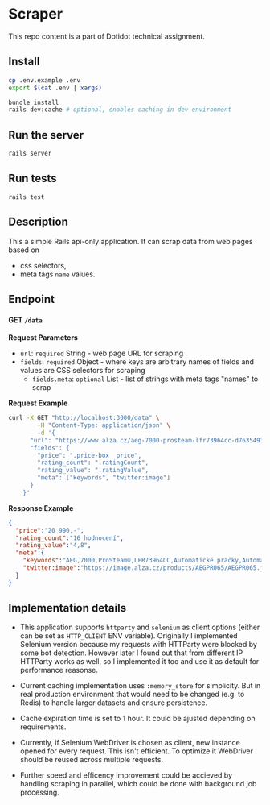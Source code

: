 # Scraper

This repo content is a part of Dotidot technical assignment.

## Install

```sh
cp .env.example .env
export $(cat .env | xargs)

bundle install
rails dev:cache # optional, enables caching in dev environment
```

## Run the server

```sh
rails server
```

## Run tests

```
rails test
```

## Description

This a simple Rails api-only application. It can scrap data from web pages based on
- css selectors,
- meta tags `name` values.

## Endpoint

#### GET `/data`

**Request Parameters**
- `url`: `required` String - web page URL for scraping
- `fields`: `required` Object - where keys are arbitrary names of fields and values are CSS selectors for scraping
  - `fields.meta`: `optional` List - list of strings with meta tags "names" to scrap

**Request Example**

```sh
curl -X GET "http://localhost:3000/data" \
        -H "Content-Type: application/json" \
        -d '{
      "url": "https://www.alza.cz/aeg-7000-prosteam-lfr73964cc-d7635493.htm",
      "fields": {
        "price": ".price-box__price",
        "rating_count": ".ratingCount",
        "rating_value": ".ratingValue",
        "meta": ["keywords", "twitter:image"]
      }
    }'
```

**Response Example**

```json
{
  "price":"20 990,-",
  "rating_count":"16 hodnocení",
  "rating_value":"4,8",
  "meta":{
    "keywords":"AEG,7000,ProSteam®,LFR73964CC,Automatické pračky,Automatické pračky AEG,Chytré pračky,Chytré pračky AEG",
    "twitter:image":"https://image.alza.cz/products/AEGPR065/AEGPR065.jpg?width=360\u0026height=360"
  }
}
```

## Implementation details

- This application supports `httparty` and `selenium` as client options (either can be set as `HTTP_CLIENT` ENV variable). Originally I implemented Selenium version because my requests with HTTParty were blocked by some bot detection. However later I found out that from different IP HTTParty works as well, so I implemented it too and use it as default for performance reasonse.

- Current caching implementation uses `:memory_store` for simplicity. But in real production environment that would need to be changed (e.g. to Redis) to handle larger datasets and ensure persistence.

- Cache expiration time is set to 1 hour. It could be ajusted depending on requirements.

- Currently, if Selenium WebDriver is chosen as client, new instance opened for every request. This isn't efficient. To optimize it WebDriver should be reused across multiple requests.

- Further speed and efficency improvement could be accieved by handling scraping in parallel, which could be done with background job processing.
